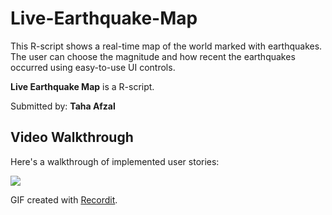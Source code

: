 # Live-Earthquake-Map
This R-script shows a real-time map of the world marked with earthquakes. The user can choose the magnitude and how recent the earthquakes occurred using easy-to-use UI controls.

**Live Earthquake Map** is a R-script.

Submitted by: **Taha Afzal**

## Video Walkthrough 

Here's a walkthrough of implemented user stories:

![](https://recordit.co/FMEq9Qi5nA.gif)

GIF created with [Recordit](https://recordit.co).
